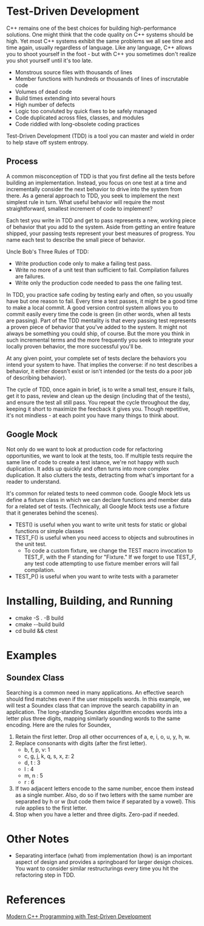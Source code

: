 # Test-Driven Development

C++ remains one of the best choices for building high-performance solutions. One might think that the code quality on C++ systems should be high. Yet most C++ systems exhibit the same problems we all see time and time again, usually regardless of language. Like any language, C++ allows you to shoot yourself in the foot - but with C++ you sometimes don't realize you shot yourself until it's too late. 

 - Monstrous source files with thousands of lines
 - Member functions with hundreds or thousands of lines of inscrutable code
 - Volumes of dead code
 - Build times extending into several hours
 - High number of defects
 - Logic too convluted by quick fixes to be safely managed
 - Code duplicated across files, classes, and modules
 - Code riddled with long-obsolete coding practices
 
 Test-Driven Development (TDD) is a tool you can master and wield in order to help stave off system entropy. 
 
 ## Process
 
 A common misconception of TDD is that you first define all the tests before building an implementation. Instead, you focus on one test at a time and incrementally consider the next behavior to drive into the system from there. As a general approach to TDD, you seek to implement the next simplest rule in turn. What useful behavior will require the most straightforward, smallest increment of code to implement? 
 
 Each test you write in TDD and get to pass represents a new, working piece of behavior that you add to the system. Aside from getting an entire feature shipped, your passing tests represent your best measures of progress. You name each test to describe the small piece of behavior. 
 
 Uncle Bob's Three Rules of TDD:

- Write production code only to make a failing test pass. 
- Write no more of a unit test than sufficient to fail. Compilation failures are failures. 
- Write only the production code needed to pass the one failing test. 

In TDD, you practice safe coding by testing early and often, so you usually have but one reason to fail. Every time a test passes, it might be a good time to make a local commit. A good version control system allows you to commit easily every time the code is green (in other words, when all tests are passing). Part of the TDD mentality is that every passing test represents a proven piece of behavior that you've added to the system. It might not always be something you could ship, of course. But the more you think in such incremental terms and the more frequently you seek to integrate your locally proven behavior, the more successful you'll be. 

At any given point, your complete set of tests declare the behaviors you intend your system to have. That implies the converse: if no test describes a behavior, it either doesn't exist or isn't intended (or the tests do a poor job of describing behavior). 

The cycle of TDD, once again in brief, is to write a small test, ensure it fails, get it to pass, review and clean up the design (including that of the tests), and ensure the test all still pass. You repeat the cycle throughout the day, keeping it short to maximize the feecback it gives you. Though repetitive, it's not mindless - at each point you have many things to think about. 

## Google Mock

Not only do we want to look at production code for refactoring opportunities, we want to look at the tests, too. If multiple tests require the same line of code to create a test istance, we're not happy with such duplication. It adds up quickly and often turns into more complex duplication. It also clutters the tests, detracting from what's important for a reader to understand. 

It's common for related tests to need common code. Google Mock lets us define a fixture class in which we can declare functions and member data for a related set of tests. (Technically, all Google Mock tests use a fixture that it generates behind the scenes). 

 - TEST() is useful when you want to write unit tests for static or global functions or simple classes
 - TEST_F() is useful when you need access to objects and subroutines in the unit test. 
    - To code a custom fixture, we change the TEST macro invocation to TEST_F, with the F standing for "Fixture." If we forget to use TEST_F, any test code attempting to use fixture member errors will fail compilation. 
 - TEST_P() is useful when you want to write tests with a parameter

 
# Installing, Building, and Running

 - cmake -S . -B build
 - cmake --build build
 - cd build && ctest
 
 # Examples
 
 ## Soundex Class
 
Searching is a common need in many applications. An effective search should find matches even if the user misspells words. In this example, we will test a Soundex class that can improve the search capability in an application. The long-standing Soundex algorithm encodes words into a letter plus three digits, mapping similarly sounding words to the same encoding. Here are the rules for Soundex, 
 1. Retain the first letter. Drop all other occurrences of a, e, i, o, u, y, h, w.
 2. Replace consonants with digits (after the first letter). 
    * b, f, p, v: 1
    * c, g, j, k, q, s, x, z: 2
    * d, t : 3
    * l : 4
    * m, n : 5
    * r : 6
 3. If two adjacent letters encode to the same number, encoe them instead as a single number. Also, do so if two letters with the same number are separated by h or w (but code them twice if separated by a vowel). This rule applies to the first letter. 
 4. Stop when you have a letter and three digits. Zero-pad if needed. 


# Other Notes

 - Separating interface (what) from implementation (how) is an important aspect of design and provides a springboard for larger design choices. You want to consider similar restructurings every time you hit the refactoring step in TDD. 

# References

[Modern C++ Programming with Test-Driven Development](https://pragprog.com/titles/lotdd/modern-c-programming-with-test-driven-development/)
